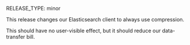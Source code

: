 RELEASE_TYPE: minor

This release changes our Elasticsearch client to always use compression.

This should have no user-visible effect, but it should reduce our data-transfer bill.